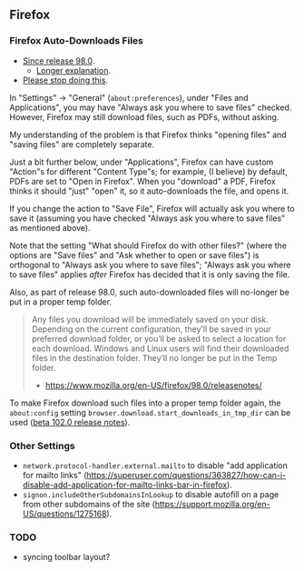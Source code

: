 ## Firefox
### Firefox Auto-Downloads Files
- [Since release 98.0](https://www.mozilla.org/en-US/firefox/98.0/releasenotes/).
	- [Longer explanation](https://support.mozilla.org/en-US/kb/manage-downloads-preferences-using-downloads-menu).
- [Please stop doing this](https://connect.mozilla.org/t5/ideas/choose-to-always-ask-to-download-files-instead-of-auto/idi-p/958).

In "Settings" -> "General" (`about:preferences`), under "Files and Applications", you may have "Always ask you where to save files" checked.
However, Firefox may still download files, such as PDFs, without asking.

My understanding of the problem is that Firefox thinks "opening files" and "saving files" are completely separate.

Just a bit further below, under "Applications", Firefox can have custom "Action"s for different "Content Type"s;
for example, (I believe) by default, PDFs are set to "Open in Firefox".
When you "download" a PDF, Firefox thinks it should "just" "open" it, so it auto-downloads the file, and opens it.

If you change the action to "Save File", Firefox will actually ask you where to save it
(assuming you have checked "Always ask you where to save files" as mentioned above).

Note that the setting "What should Firefox do with other files?" (where the options are "Save files" and "Ask whether to open or save files")
is orthogonal to "Always ask you where to save files";
"Always ask you where to save files" applies _after_ Firefox has decided that it is only saving the file.

Also, as part of release 98.0, such auto-downloaded files will no-longer be put in a proper temp folder.

> Any files you download will be immediately saved on your disk.
> Depending on the current configuration, they’ll be saved in your preferred download folder, or you’ll be asked to select a location for each download.
> Windows and Linux users will find their downloaded files in the destination folder.
> They’ll no longer be put in the Temp folder.
> - https://www.mozilla.org/en-US/firefox/98.0/releasenotes/

To make Firefox download such files into a proper temp folder again, the `about:config` setting `browser.download.start_downloads_in_tmp_dir` can be used
([beta 102.0 release notes](https://www.mozilla.org/en-US/firefox/102.0beta/releasenotes/)).

### Other Settings
- `network.protocol-handler.external.mailto` to disable "add application for mailto links"
	(<https://superuser.com/questions/363827/how-can-i-disable-add-application-for-mailto-links-bar-in-firefox>).
- `signon.includeOtherSubdomainsInLookup` to disable autofill on a page from other subdomains of the site
	(<https://support.mozilla.org/en-US/questions/1275168>).

### TODO
- syncing toolbar layout?
